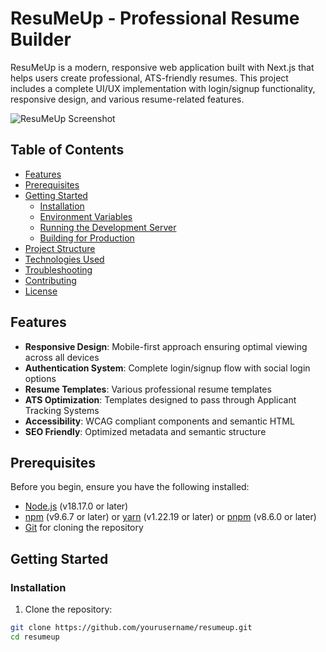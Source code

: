 # ResuMeUp - Professional Resume Builder

ResuMeUp is a modern, responsive web application built with Next.js that helps users create professional, ATS-friendly resumes. This project includes a complete UI/UX implementation with login/signup functionality, responsive design, and various resume-related features.

![ResuMeUp Screenshot](/placeholder.svg?height=400&width=800)

## Table of Contents

- [Features](#features)
- [Prerequisites](#prerequisites)
- [Getting Started](#getting-started)
  - [Installation](#installation)
  - [Environment Variables](#environment-variables)
  - [Running the Development Server](#running-the-development-server)
  - [Building for Production](#building-for-production)
- [Project Structure](#project-structure)
- [Technologies Used](#technologies-used)
- [Troubleshooting](#troubleshooting)
- [Contributing](#contributing)
- [License](#license)

## Features

- **Responsive Design**: Mobile-first approach ensuring optimal viewing across all devices
- **Authentication System**: Complete login/signup flow with social login options
- **Resume Templates**: Various professional resume templates
- **ATS Optimization**: Templates designed to pass through Applicant Tracking Systems
- **Accessibility**: WCAG compliant components and semantic HTML
- **SEO Friendly**: Optimized metadata and semantic structure

## Prerequisites

Before you begin, ensure you have the following installed:

- [Node.js](https://nodejs.org/) (v18.17.0 or later)
- [npm](https://www.npmjs.com/) (v9.6.7 or later) or [yarn](https://yarnpkg.com/) (v1.22.19 or later) or [pnpm](https://pnpm.io/) (v8.6.0 or later)
- [Git](https://git-scm.com/) for cloning the repository

## Getting Started

### Installation

1. Clone the repository:

```bash
git clone https://github.com/yourusername/resumeup.git
cd resumeup
